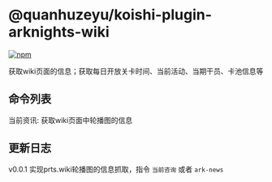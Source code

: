 # @quanhuzeyu/koishi-plugin-arknights-wiki

[![npm](https://img.shields.io/npm/v/@quanhuzeyu/koishi-plugin-arknights-wiki?style=flat-square)](https://www.npmjs.com/package/@quanhuzeyu/koishi-plugin-arknights-wiki)

获取wiki页面的信息；获取每日开放关卡时间、当前活动、当期干员、卡池信息等

## 命令列表

当前资讯: 获取wiki页面中轮播图的信息

## 更新日志

v0.0.1 实现prts.wiki轮播图的信息抓取，指令 `当前咨询` 或者 `ark-news`
